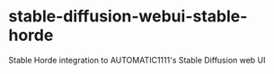 # stable-diffusion-webui-stable-horde
Stable Horde integration to AUTOMATIC1111's Stable Diffusion web UI
